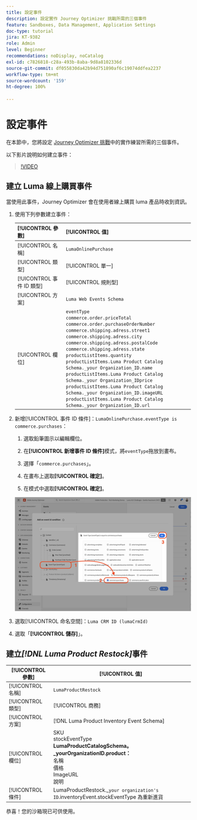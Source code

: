 ```yaml
---
title: 設定事件
description: 設定實作 Journey Optimizer 挑戰所需的三個事件
feature: Sandboxes, Data Management, Application Settings
doc-type: tutorial
jira: KT-9382
role: Admin
level: Beginner
recommendations: noDisplay, noCatalog
exl-id: c7826818-c28a-493b-8aba-9d8a8102336d
source-git-commit: df055830da42b94d751890af6c19074ddfea2237
workflow-type: tm+mt
source-wordcount: '159'
ht-degree: 100%

---
```


# 設定事件

在本節中，您將設定 [Journey Optimizer 挑戰](/help/challenges/introduction-and-prerequisites.md)中的實作練習所需的三個事件。

以下影片說明如何建立事件：

>[!VIDEO](https://video.tv.adobe.com/v/336253?quality=12&learn=on)

## 建立 Luma 線上購買事件

當使用此事件，Journey Optimizer 會在使用者線上購買 luma 產品時收到資訊。

1. 使用下列參數建立事件：

   | [!UICONTROL 參數] | [!UICONTROL 值] |
   |-------------|-----------|
   | [!UICONTROL 名稱] | `LumaOnlinePurchase` |
   | [!UICONTROL 類型] | [!UICONTROL 單一] |
   | [!UICONTROL 事件 ID 類型] | [!UICONTROL 規則型] |
   | [!UICONTROL 方案] | `Luma Web Events Schema` |
   | [!UICONTROL 欄位] | `eventType` <br>`commerce.order.priceTotal`<br>`commerce.order.purchaseOrderNumber`<br>`commerce.shipping.adress.street1`<br>`commerce.shipping.adress.city`<br>`commerce.shipping.adress.postalCode`<br>`commerce.shipping.adress.state`<br>`productListItems.quantity`<br>`productListItems.Luma Product Catalog Schema._your Organization_ID.name`<br>`productListItems.Luma Product Catalog Schema._your Organization_IDprice`<br>`productListItems.Luma Product Catalog Schema._your Organization_ID.imageURL`<br>`productListItems.Luma Product Catalog Schema._your Organization_ID.url` |

1. 新增[!UICONTROL 事件 ID 條件]：`LumaOnlinePurchase.eventType is commerce.purchases`：

   1. 選取鉛筆圖示以編輯欄位。

   1. 在&#x200B;**[!UICONTROL 新增事件 ID 條件]**&#x200B;模式，將`eventType`拖放到畫布。
   1. 選擇「`commerce.purchases`」。
   1. 在畫布上選取&#x200B;**[!UICONTROL 確定]**。
   1. 在模式中選取&#x200B;**[!UICONTROL 確定]**。

   ![新增事件條件](/help/tutorial-configure-a-training-sandbox/assets/Event-lumaOnlinePurchase-condition-1.png)

1. 選取[!UICONTROL 命名空間]：`Luma CRM ID (lumaCrmId)`

1. 選取「**[!UICONTROL 儲存]**」。

## 建立&#x200B;*[!DNL Luma Product Restock]*&#x200B;事件

| [!UICONTROL 參數] | [!UICONTROL 值] |
|-------------|-----------|
| [!UICONTROL 名稱] | `LumaProductRestock` |
| [!UICONTROL 類型] | [!UICONTROL 商務] |
| [!UICONTROL 方案] | [!DNL Luma Product Inventory Event Schema] |
| [!UICONTROL 欄位] | SKU <br> stockEventType<br><b>LumaProductCatalogSchema。_yourOrganizationID.product：</b> <br>名稱<br>價格<br> ImageURL<br>說明 |
| [!UICONTROL 條件] | LumaProductRestock._`your organization's ID`.inventoryEvent.stockEventType 為重新進貨 |

恭喜！您的沙箱現已可供使用。
